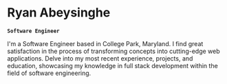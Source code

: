 # Ryan Abeysinghe

**`Software Engineer`**

I'm a Software Engineer based in College Park, Maryland. I find great satisfaction in the process of transforming concepts into cutting-edge web applications.
Delve into my most recent experience, projects, and education, showcasing my knowledge in full stack development within the field of software engineering.

<!--
**ryanabeysinghe/ryanabeysinghe** is a ✨ _special_ ✨ repository because its `README.md` (this file) appears on your GitHub profile.

Here are some ideas to get you started:

- 🔭 I’m currently working on ...
- 🌱 I’m currently learning ...
- 👯 I’m looking to collaborate on ...
- 🤔 I’m looking for help with ...
- 💬 Ask me about ...
- 📫 How to reach me: ...
- 😄 Pronouns: ...
- ⚡ Fun fact: ...
-->
